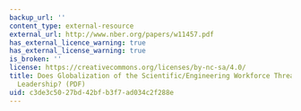 ```yaml
---
backup_url: ''
content_type: external-resource
external_url: http://www.nber.org/papers/w11457.pdf
has_external_licence_warning: true
has_external_license_warning: true
is_broken: ''
license: https://creativecommons.org/licenses/by-nc-sa/4.0/
title: Does Globalization of the Scientific/Engineering Workforce Threaten U.S. Economic
  Leadership? (PDF)
uid: c3de3c50-27bd-42bf-b3f7-ad034c2f288e
---
```

